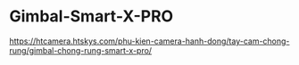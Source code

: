 # Gimbal-Smart-X-PRO
https://htcamera.htskys.com/phu-kien-camera-hanh-dong/tay-cam-chong-rung/gimbal-chong-rung-smart-x-pro/
